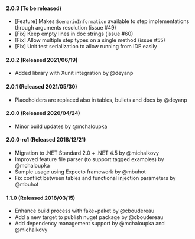 #### 2.0.3 (To be released)
* [Feature] Makes `ScenarioInformation` available to step implementations through arguments resolution (issue #49)  
* [Fix] Keep empty lines in doc strings (issue #60)
* [Fix] Allow multiple step types on a single method (issue #55)
* [Fix] Unit test serialization to allow running from IDE easily

#### 2.0.2 (Released 2021/06/19)
* Added library with Xunit integration by @deyanp

#### 2.0.1 (Released 2021/05/30)
* Placeholders are replaced also in tables, bullets and docs by @deyanp

#### 2.0.0 (Released 2020/04/24)
* Minor build updates by @mchaloupka

#### 2.0.0-rc1 (Released 2018/12/21)
* Migration to .NET Standard 2.0 + .NET 4.5 by @michalkovy
* Improved feature file parser (to support tagged examples) by @mchaloupka
* Sample usage using Expecto framework by @mbuhot
* Fix conflict between tables and functional injection parameters by @mbuhot

#### 1.1.0 (Released 2018/03/15)
* Enhance build process with fake+paket by @cboudereau
* Add a new target to publish nuget package by @cboudereau
* Add dependency management support by @mchaloupka and @michalkovy
